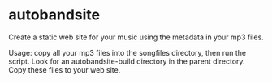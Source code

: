 # autobandsite
Create a static web site for your music using the metadata in your mp3 files.

Usage: copy all your mp3 files into the songfiles directory, then run the script. Look for an autobandsite-build directory in the parent directory. Copy these files to your web site.
